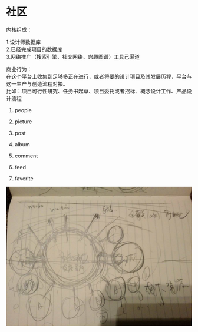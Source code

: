 # 社区

内核组成：

1.设计师数据库   
2.已经完成项目的数据库   
3.网络推广（搜索引擎、社交网络、兴趣图谱）工具己渠道  

商业行为：  
在这个平台上收集到足够多正在进行，或者将要的设计项目及其发展历程，平台与这一生产与创造流程对接。  
比如：项目可行性研究、任务书起草、项目委托或者招标、概念设计工作、产品设计流程  



1. people
1. picture
1. post
1. album



1. comment
2. feed
3. faverite


![ikuku生态圈及市场拓展](10.pic.jpg)


